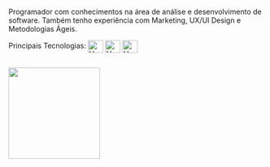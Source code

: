 Programador com conhecimentos na área de análise e desenvolvimento de software. Também tenho experiência com Marketing, UX/UI Design e Metodologias Ágeis.
  
Principais Tecnologias: 
  <img align="center" alt="Hen-React" height="25" width="30" src="https://cdn.jsdelivr.net/gh/devicons/devicon/icons/html5/html5-plain.svg">
  <img align="center" alt="Hen-React" height="25" width="30" src="https://cdn.jsdelivr.net/gh/devicons/devicon/icons/css3/css3-plain.svg" />
  <img align="center" alt="Hen-React" height="25" width="30" src="https://cdn.jsdelivr.net/gh/devicons/devicon/icons/javascript/javascript-plain.svg" />
  
##

<div>
  <img height="180em" src="https://github-readme-stats.vercel.app/api/top-langs/?username=henriquexaud&layout=compact&langs_count=16&theme=dark"/>
</div>
